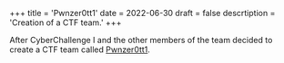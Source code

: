 +++
title = 'Pwnzer0tt1'
date = 2022-06-30
draft = false
descrtiption = 'Creation of a CTF team.'
+++

After CyberChallenge I and the other members of the team decided to create a CTF team called [Pwnzer0tt1](https://pwnzer0tt1.it/).